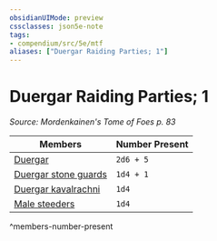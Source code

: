 ```yaml
---
obsidianUIMode: preview
cssclasses: json5e-note
tags:
- compendium/src/5e/mtf
aliases: ["Duergar Raiding Parties; 1"]
---
```

# Duergar Raiding Parties; 1
*Source: Mordenkainen's Tome of Foes p. 83* 

| Members | Number Present |
|---------|----------------|
| [Duergar](/2-Mechanics/CLI/bestiary/humanoid/duergar.md) | `2d6 + 5` |
| [Duergar stone guards](/2-Mechanics/CLI/bestiary/humanoid/duergar-stone-guard-mpmm.md) | `1d4 + 1` |
| [Duergar kavalrachni](/2-Mechanics/CLI/bestiary/humanoid/duergar-kavalrachni-mpmm.md) | `1d4` |
| [Male steeders](/2-Mechanics/CLI/bestiary/monstrosity/male-steeder-mpmm.md) | `1d4` |
^members-number-present